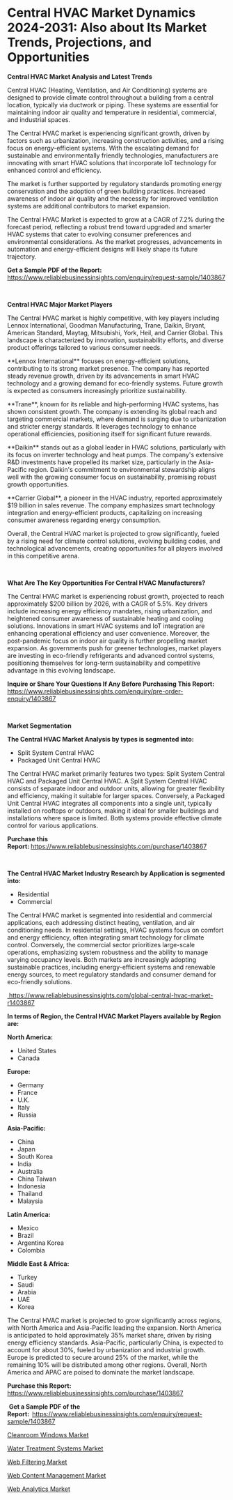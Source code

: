 <p><h1>Central HVAC Market Dynamics 2024-2031: Also about Its Market Trends, Projections, and Opportunities</h1></p><p><strong>Central HVAC Market Analysis and Latest Trends</strong></p>
<p><p>Central HVAC (Heating, Ventilation, and Air Conditioning) systems are designed to provide climate control throughout a building from a central location, typically via ductwork or piping. These systems are essential for maintaining indoor air quality and temperature in residential, commercial, and industrial spaces. </p><p>The Central HVAC market is experiencing significant growth, driven by factors such as urbanization, increasing construction activities, and a rising focus on energy-efficient systems. With the escalating demand for sustainable and environmentally friendly technologies, manufacturers are innovating with smart HVAC solutions that incorporate IoT technology for enhanced control and efficiency. </p><p>The market is further supported by regulatory standards promoting energy conservation and the adoption of green building practices. Increased awareness of indoor air quality and the necessity for improved ventilation systems are additional contributors to market expansion. </p><p>The Central HVAC Market is expected to grow at a CAGR of 7.2% during the forecast period, reflecting a robust trend toward upgraded and smarter HVAC systems that cater to evolving consumer preferences and environmental considerations. As the market progresses, advancements in automation and energy-efficient designs will likely shape its future trajectory.</p></p>
<p><strong>Get a Sample PDF of the Report:&nbsp;</strong> <a href="https://www.reliablebusinessinsights.com/enquiry/request-sample/1403867?utm_campaign=1741&utm_medium=2&utm_source=Github&utm_content=ia&utm_term=23102024&utm_id=central-hvac">https://www.reliablebusinessinsights.com/enquiry/request-sample/1403867</a></p>
<p>&nbsp;</p>
<p><strong>Central HVAC Major Market Players</strong></p>
<p><p>The Central HVAC market is highly competitive, with key players including Lennox International, Goodman Manufacturing, Trane, Daikin, Bryant, American Standard, Maytag, Mitsubishi, York, Heil, and Carrier Global. This landscape is characterized by innovation, sustainability efforts, and diverse product offerings tailored to various consumer needs.</p><p>**Lennox International** focuses on energy-efficient solutions, contributing to its strong market presence. The company has reported steady revenue growth, driven by its advancements in smart HVAC technology and a growing demand for eco-friendly systems. Future growth is expected as consumers increasingly prioritize sustainability.</p><p>**Trane**, known for its reliable and high-performing HVAC systems, has shown consistent growth. The company is extending its global reach and targeting commercial markets, where demand is surging due to urbanization and stricter energy standards. It leverages technology to enhance operational efficiencies, positioning itself for significant future rewards.</p><p>**Daikin** stands out as a global leader in HVAC solutions, particularly with its focus on inverter technology and heat pumps. The company's extensive R&D investments have propelled its market size, particularly in the Asia-Pacific region. Daikin's commitment to environmental stewardship aligns well with the growing consumer focus on sustainability, promising robust growth opportunities.</p><p>**Carrier Global**, a pioneer in the HVAC industry, reported approximately $19 billion in sales revenue. The company emphasizes smart technology integration and energy-efficient products, capitalizing on increasing consumer awareness regarding energy consumption.</p><p>Overall, the Central HVAC market is projected to grow significantly, fueled by a rising need for climate control solutions, evolving building codes, and technological advancements, creating opportunities for all players involved in this competitive arena.</p></p>
<p>&nbsp;</p>
<p><strong>What Are The Key Opportunities For Central HVAC Manufacturers?</strong></p>
<p><p>The Central HVAC market is experiencing robust growth, projected to reach approximately $200 billion by 2026, with a CAGR of 5.5%. Key drivers include increasing energy efficiency mandates, rising urbanization, and heightened consumer awareness of sustainable heating and cooling solutions. Innovations in smart HVAC systems and IoT integration are enhancing operational efficiency and user convenience. Moreover, the post-pandemic focus on indoor air quality is further propelling market expansion. As governments push for greener technologies, market players are investing in eco-friendly refrigerants and advanced control systems, positioning themselves for long-term sustainability and competitive advantage in this evolving landscape.</p></p>
<p><strong>Inquire or Share Your Questions If Any Before Purchasing This Report:</strong> <a href="https://www.reliablebusinessinsights.com/enquiry/pre-order-enquiry/1403867?utm_campaign=1741&utm_medium=2&utm_source=Github&utm_content=ia&utm_term=23102024&utm_id=central-hvac">https://www.reliablebusinessinsights.com/enquiry/pre-order-enquiry/1403867</a></p>
<p>&nbsp;</p>
<p><strong>Market Segmentation</strong></p>
<p><strong>The Central HVAC Market Analysis by types is segmented into:</strong></p>
<p><ul><li>Split System Central HVAC</li><li>Packaged Unit Central HVAC</li></ul></p>
<p><p>The Central HVAC market primarily features two types: Split System Central HVAC and Packaged Unit Central HVAC. A Split System Central HVAC consists of separate indoor and outdoor units, allowing for greater flexibility and efficiency, making it suitable for larger spaces. Conversely, a Packaged Unit Central HVAC integrates all components into a single unit, typically installed on rooftops or outdoors, making it ideal for smaller buildings and installations where space is limited. Both systems provide effective climate control for various applications.</p></p>
<p><strong>Purchase this Report:&nbsp;</strong><a href="https://www.reliablebusinessinsights.com/purchase/1403867?utm_campaign=1741&utm_medium=2&utm_source=Github&utm_content=ia&utm_term=23102024&utm_id=central-hvac">https://www.reliablebusinessinsights.com/purchase/1403867</a></p>
<p>&nbsp;</p>
<p><strong>The Central HVAC Market Industry Research by Application is segmented into:</strong></p>
<p><ul><li>Residential</li><li>Commercial</li></ul></p>
<p><p>The Central HVAC market is segmented into residential and commercial applications, each addressing distinct heating, ventilation, and air conditioning needs. In residential settings, HVAC systems focus on comfort and energy efficiency, often integrating smart technology for climate control. Conversely, the commercial sector prioritizes large-scale operations, emphasizing system robustness and the ability to manage varying occupancy levels. Both markets are increasingly adopting sustainable practices, including energy-efficient systems and renewable energy sources, to meet regulatory standards and consumer demand for eco-friendly solutions.</p></p>
<p><a href="https://www.reliablebusinessinsights.com/global-central-hvac-market-r1403867?utm_campaign=1741&utm_medium=2&utm_source=Github&utm_content=ia&utm_term=23102024&utm_id=central-hvac">&nbsp;https://www.reliablebusinessinsights.com/global-central-hvac-market-r1403867</a></p>
<p><strong>In terms of Region, the Central HVAC Market Players available by Region are:</strong></p>
<p>
    <p> <strong> North America: </strong>
        <ul>
            <li>United States</li>
            <li>Canada</li>
        </ul>
        </p> 
    <p> <strong> Europe: </strong>
        <ul>
            <li>Germany</li>
            <li>France</li>
            <li>U.K.</li>
            <li>Italy</li>
            <li>Russia</li>
        </ul>
        </p> 
    <p> <strong> Asia-Pacific: </strong>
        <ul>
            <li>China</li>
            <li>Japan</li>
            <li>South Korea</li>
            <li>India</li>
            <li>Australia</li>
            <li>China Taiwan</li>
            <li>Indonesia</li>
            <li>Thailand</li>
            <li>Malaysia</li>
        </ul>
        </p> 
    <p> <strong> Latin America: </strong>
        <ul>
            <li>Mexico</li>
            <li>Brazil</li>
            <li>Argentina Korea</li>
            <li>Colombia</li>
        </ul>
        </p> 
    <p> <strong> Middle East & Africa: </strong>
        <ul>
            <li>Turkey</li>
            <li>Saudi</li>
            <li>Arabia</li>
            <li>UAE</li>
            <li>Korea</li>
        </ul>
    </p>
    </p>
<p><p>The Central HVAC market is projected to grow significantly across regions, with North America and Asia-Pacific leading the expansion. North America is anticipated to hold approximately 35% market share, driven by rising energy efficiency standards. Asia-Pacific, particularly China, is expected to account for about 30%, fueled by urbanization and industrial growth. Europe is predicted to secure around 25% of the market, while the remaining 10% will be distributed among other regions. Overall, North America and APAC are poised to dominate the market landscape.</p></p>
<p><strong>Purchase this Report: </strong><a href="https://www.reliablebusinessinsights.com/purchase/1403867?utm_campaign=1741&utm_medium=2&utm_source=Github&utm_content=ia&utm_term=23102024&utm_id=central-hvac">https://www.reliablebusinessinsights.com/purchase/1403867</a></p>
<p>&nbsp;<strong>Get a Sample PDF of the Report:&nbsp;&nbsp;</strong><a href="https://www.reliablebusinessinsights.com/enquiry/request-sample/1403867?utm_campaign=1741&utm_medium=2&utm_source=Github&utm_content=ia&utm_term=23102024&utm_id=central-hvac">https://www.reliablebusinessinsights.com/enquiry/request-sample/1403867</a></p>
<p><strong></strong></p>
<p><p><a href="https://github.com/juniordelafrance/Market-Research-Report-List-5/blob/main/cleanroom-windows-market.md?utm_campaign=1741&utm_medium=2&utm_source=Github&utm_content=ia&utm_term=23102024&utm_id=central-hvac">Cleanroom Windows Market</a></p><p><a href="https://www.linkedin.com/pulse/water-treatment-systems-value-chain-analysis-from-raw-materials-panuc?utm_campaign=1741&utm_medium=2&utm_source=Github&utm_content=ia&utm_term=23102024&utm_id=central-hvac">Water Treatment Systems Market</a></p><p><a href="https://www.linkedin.com/pulse/web-filtering-market-size-share-analysis-growth-jw6de?utm_campaign=1741&utm_medium=2&utm_source=Github&utm_content=ia&utm_term=23102024&utm_id=central-hvac">Web Filtering Market</a></p><p><a href="https://www.linkedin.com/pulse/analyzing-global-web-content-management-market-growth-prospects-xpaqc?utm_campaign=1741&utm_medium=2&utm_source=Github&utm_content=ia&utm_term=23102024&utm_id=central-hvac">Web Content Management Market</a></p><p><a href="https://www.linkedin.com/pulse/strategic-forecast-web-analytics-market-growth-trends-size-tq1qc?utm_campaign=1741&utm_medium=2&utm_source=Github&utm_content=ia&utm_term=23102024&utm_id=central-hvac">Web Analytics Market</a></p></p>